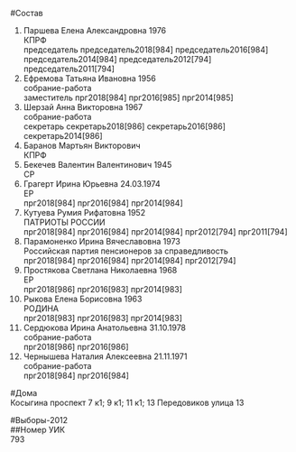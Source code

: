 #Состав  
1. Паршева Елена Александровна 1976  
    КПРФ  
    председатель председатель2018[984] председатель2016[984] председатель2014[984] председатель2012[794] председатель2011[794]  
2. Ефремова Татьяна Ивановна 1956  
    собрание-работа  
    заместитель прг2018[984] прг2016[985] прг2014[985]  
3. Шерзай Анна Викторовна 1967  
    собрание-работа  
    секретарь секретарь2018[986] секретарь2016[986] секретарь2014[986]  
4. Баранов Мартьян Викторович  
    КПРФ  
5. Бекечев Валентин Валентинович 1945  
    СР  
6. Грагерт Ирина Юрьевна 24.03.1974  
    ЕР  
    прг2018[984] прг2016[984] прг2014[984]  
7. Кутуева Румия Рифатовна 1952  
    ПАТРИОТЫ РОССИИ  
    прг2018[984] прг2016[984] прг2014[984] прг2012[794] прг2011[794]  
8. Парамоненко Ирина Вячеславовна 1973  
    Российская партия пенсионеров за справедливость  
    прг2018[984] прг2016[984] прг2014[984] прг2012[794]  
9. Простякова Светлана Николаевна 1968  
    ЕР  
    прг2018[986] прг2016[983] прг2014[983]  
10. Рыкова Елена Борисовна 1963  
    РОДИНА  
    прг2018[983] прг2016[983] прг2014[983]  
11. Сердюкова Ирина Анатольевна 31.10.1978  
    собрание-работа  
    прг2018[986] прг2016[986]  
12. Чернышева Наталия Алексеевна 21.11.1971  
    собрание-работа  
    прг2018[984] прг2016[984]  
  
#Дома  
Косыгина проспект 7 к1; 9 к1; 11 к1; 13 Передовиков улица 13  
  
#Выборы-2012  
##Номер УИК  
793  
